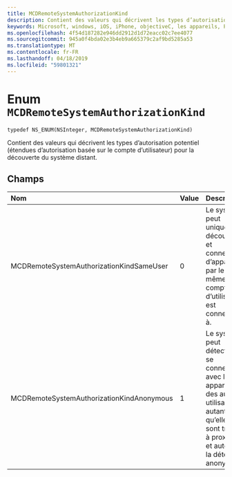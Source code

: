 ```yaml
---
title: MCDRemoteSystemAuthorizationKind
description: Contient des valeurs qui décrivent les types d’autorisation potentiel (étendues d’autorisation basée sur le compte d’utilisateur) pour la découverte du système distant.
keywords: Microsoft, windows, iOS, iPhone, objectiveC, les appareils, Project Rome connectés
ms.openlocfilehash: 4f54d187282e946dd2912d1d72eacc02c7ee4077
ms.sourcegitcommit: 945a0f4bda02e3b4eb9a665379c2af9bd5285a53
ms.translationtype: MT
ms.contentlocale: fr-FR
ms.lasthandoff: 04/18/2019
ms.locfileid: "59801321"
---
```

# <a name="enum-mcdremotesystemauthorizationkind"></a>Enum `MCDRemoteSystemAuthorizationKind` 

```
typedef NS_ENUM(NSInteger, MCDRemoteSystemAuthorizationKind)
```  

Contient des valeurs qui décrivent les types d’autorisation potentiel (étendues d’autorisation basée sur le compte d’utilisateur) pour la découverte du système distant. 

## <a name="fields"></a>Champs

| Nom                              | Value | Description                    |
|:----------------------------------|:------|:-------------------------------|
| MCDRemoteSystemAuthorizationKindSameUser   | 0     | Le système peut uniquement découvrir et connexion d’appareils par le même compte d’utilisateur est connectés à.   |
| MCDRemoteSystemAuthorizationKindAnonymous | 1     | Le système peut détecter et se connecter avec les appareils des autres utilisateurs autant qu’elles sont trouve à proximité et autoriser la détection anonyme.  |

